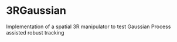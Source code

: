 # 3RGaussian

Implementation of a spatial 3R manipulator to test Gaussian Process assisted robust tracking
